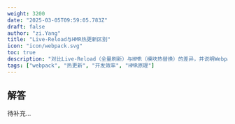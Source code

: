 ```yaml
---
weight: 3200
date: "2025-03-05T09:59:05.783Z"
draft: false
author: "zi.Yang"
title: "Live-Reload与HMR热更新区别"
icon: "icon/webpack.svg"
toc: true
description: "对比Live-Reload（全量刷新）与HMR（模块热替换）的差异，并说明Webpack中HMR的实现原理（如更新信号推送、模块替换逻辑）。"
tags: ["webpack", "热更新", "开发效率", "HMR原理"]
---
```


## 解答

待补充...
